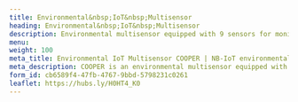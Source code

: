 ```yaml
---
title: Environmental&nbsp;IoT&nbsp;Multisensor
heading: Environmental&nbsp;IoT&nbsp;Multisensor
description: Environmental multisensor equipped with 9 sensors for monitoring the quality of the indoor climate.
menu:
weight: 100
meta_title: Environmental IoT Multisensor COOPER | NB-IoT environmental sensor | LoRaWAN environmental sensor | by HARDWARIO
meta_description: COOPER is an environmental multisensor equipped with 9 sensors for monitoring indoor air quality. The sensor has very low power consumption and can run on batteries for several years. Integrated LPWAN connectivity ensures easy device mobility and installation.
form_id: cb6589f4-47fb-4767-9bbd-5798231c0261
leaflet: https://hubs.ly/H0HT4_K0
---
```

